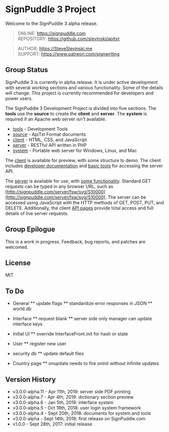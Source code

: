 # SignPuddle 3 Project

Welcome to the SignPuddle 3 alpha release.  

> ONLINE: https://signpuddle.com  
> REPOSITORY: https://github.com/slevinski/apitxt  

> AUTHOR: https://SteveSlevinski.me  
> SUPPORT: https://www.patreon.com/signwriting

## Group Status
SignPuddle 3 is currently in alpha release.  It is under active development with several working sections and various functionality.  Some of the details will change.  This project is currently recommended for developers and power users.  

The SignPuddle 3 Development Project is divided into five sections.  The **tools** use the **source** to create the **client** and **server**.  The **system** is required if an Apache web server isn't available.


+ [tools](tools) - Development Tools
+ [source](source) - ApiTxt Format documents
+ [client](client) - HTML, CSS, and JavaScript
+ [server](server) - RESTful API written in PHP
+ [system](system) - Portable web server for Windows, Linux, and Mac

The [client](client) is available for preview, with some structure to demo.  The client includes [developer documentation](client/doc) and [basic tools](client/api) for accessing the server API.

The [server](server) is available for use, with [some functionality](client/doc).  Standard GET requests can be typed in any browser URL, such as [http://signpuddle.com/server/fsw/svg/S10000](http://signpuddle.com/server/fsw/svg/S10000).  The server can be accessed using JavaScript with the HTTP methods of GET, POST, PUT, and DELETE.  Additionally, the client [API pages](client/api) provide total access and full details of live server requests.


## Group Epilogue
This is a work in progress. Feedback, bug reports, and patches are welcomed.


## License
MIT

## To Do

* General
** update flags
** standardize error responses in JSON
** world.db

* Interface
** request blank
** server side only manager can update interface keys

* Initial UI
** override InterfaceFront.init for hash or state

* User
** register new user

* security db
** update default files

* Country page
** onupdate needs to fire oninit without infinite updates

## Version History
* v3.0.0-alpha.11 - Apr 11th, 2019: server side PDF printing
* v3.0.0-alpha.7 - Apr 4th, 2019: dictionary section preview
* v3.0.0-alpha.6 - Jan 5th, 2019: interface system
* v3.0.0-alpha.5 - Oct 18th, 2018: user login system framework
* v3.0.0-alpha.4 - Sept 20th, 2018: documents for system and tools
* v3.0.0-alpha - Sept 14th, 2018: first release on SignPuddle.com
* v1.0.0 - Sept 28th, 2017: initial release 

